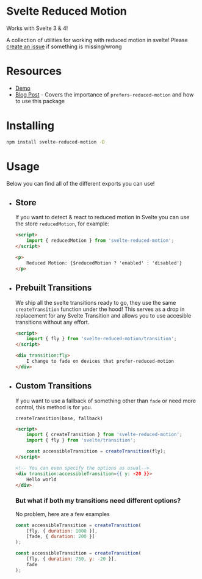 # Svelte Reduced Motion

Works with Svelte 3 & 4!

A collection of utilities for working with reduced motion in svelte! Please [create an issue](https://github.com/ghostdevv/svelte-reduced-motion/issues/new) if something is missing/wrong

# Resources

- [Demo](https://svelte-reduced-motion.vercel.app)
- [Blog Post](https://ghostdev.xyz/posts/working-with-reduced-motion-in-svelte) - Covers the importance of `prefers-reduced-motion` and how to use this package

# Installing

```sh
npm install svelte-reduced-motion -D
```

# Usage

Below you can find all of the different exports you can use!

-   ## Store

    If you want to detect & react to reduced motion in Svelte you can use the store `reducedMotion`, for example:

    ```html
    <script>
        import { reducedMotion } from 'svelte-reduced-motion';
    </script>

    <p>
        Reduced Motion: {$reducedMotion ? 'enabled' : 'disabled'}
    </p>
    ```

-   ## Prebuilt Transitions

    We ship all the svelte transitions ready to go, they use the same `createTransition` function under the hood! This serves as a drop in replacement for any Svelte Transition and allows you to use accesible transitions without any effort.

    ```html
    <script>
        import { fly } from 'svelte-reduced-motion/transition';
    </script>

    <div transition:fly>
        I change to fade on devices that prefer-reduced-motion
    </div>
    ```

-   ## Custom Transitions

    If you want to use a fallback of something other than `fade` or need more control, this method is for you.

    `createTransition(base, fallback)`

    ```html
    <script>
        import { createTransition } from 'svelte-reduced-motion';
        import { fly } from 'svelte/transition';

        const accessibleTransition = createTransition(fly);
    </script>

    <!-- You can even specify the options as usual-->
    <div transition:accessibleTransition={{ y: -20 }}>
        Hello world
    </div>
    ```

    ### But what if both my transitions need different options?

    No problem, here are a few examples

    ```js
    const accessibleTransition = createTransition(
        [fly, { duration: 1000 }],
        [fade, { duration: 200 }]
    );

    const accessibleTransition = createTransition(
        [fly, { duration: 750, y: -20 }],
        fade
    );
    ```
